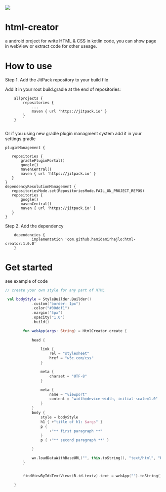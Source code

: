 [![](https://jitpack.io/v/hamidamirhajlo/html-creator.svg)](https://jitpack.io/#hamidamirhajlo/html-creator)



# html-creator

a android project for write HTML & CSS in kotlin code, you can show page in webView or extract code for other useage.


# How to use

Step 1. Add the JitPack repository to your build file

Add it in your root build.gradle at the end of repositories:

```
	allprojects {
		repositories {
			...
			maven { url 'https://jitpack.io' }
		}
	}
 
 ```
 
 Or if you using new gradle plugin managment system add it in your settings.gradle
 
 ```
 pluginManagement {

    repositories {
        gradlePluginPortal()
        google()
        mavenCentral()
        maven { url 'https://jitpack.io' }
    }
}
dependencyResolutionManagement {
    repositoriesMode.set(RepositoriesMode.FAIL_ON_PROJECT_REPOS)
    repositories {
        google()
        mavenCentral()
        maven { url 'https://jitpack.io' }
    }
}
 ```
 
Step 2. Add the dependency

```
	dependencies {
	        implementation 'com.github.hamidamirhajlo:html-creator:1.0.0'
	}
```
 
# Get started

see example of code

```kotlin
// create your own style for any part of HTML

 val bodyStyle = StyleBuilder.Builder()
            .custom("border: 1px")
            .color("#00ddf1")
            .margin("5px")
            .opacity("1.0")
            .build()

        fun webApp(args: String) = HtmlCreator.create {
          
            head {

                link {
                    rel = "stylesheet"
                    href = "w3c.com/css"
                }

                meta {
                    charset = "UTF-8"
                }

                meta {
                    name = "viewport"
                    content = "width=device-width, initial-scale=1.0"
                }
            }
            body {
                style = bodyStyle
                h1 { +"title of h1: $args" }
                p {
                    +"** first paragraph **"
                }
                p { +"** second paragraph **" }

            }

            wv.loadDataWithBaseURL("", this.toString(), "text/html", "UTF-8", "")
        }


        findViewById<TextView>(R.id.textv).text = webApp("").toString()

    }
